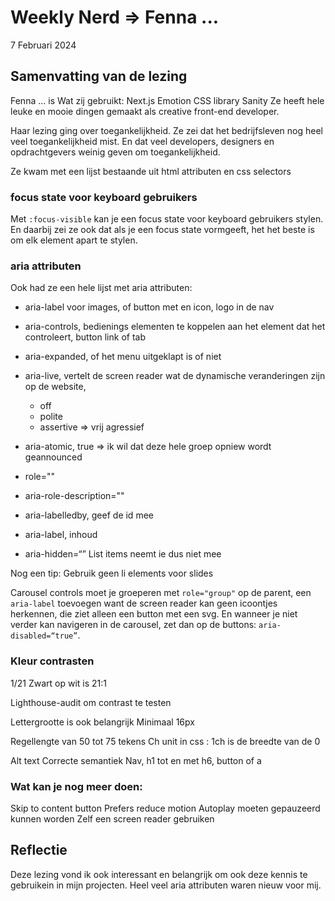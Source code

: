 # Weekly Nerd => Fenna ...

7 Februari 2024

## Samenvatting van de lezing

Fenna ...  is
Wat zij gebruikt:
Next.js
Emotion CSS library
Sanity
Ze heeft hele leuke en mooie dingen gemaakt als creative front-end developer.

Haar lezing ging over toegankelijkheid. Ze zei dat het bedrijfsleven nog heel veel toegankelijkheid mist. En dat veel developers, designers en opdrachtgevers weinig geven om toegankelijkheid. 

Ze kwam met een lijst bestaande uit html attributen en css selectors

### focus state voor keyboard gebruikers

Met `:focus-visible` kan je een focus state voor keyboard gebruikers stylen. En daarbij zei ze ook dat als je een focus state vormgeeft, het het beste is om elk element apart te stylen.

### aria attributen

Ook had ze een hele lijst met aria attributen:

- aria-label voor images, of button met en icon, logo in de nav
- aria-controls, bedienings elementen te koppelen aan het element dat het controleert, button link of tab
- aria-expanded, of het menu uitgeklapt is of niet
- aria-live, vertelt de screen reader wat de dynamische veranderingen zijn op de website, 
    - off
    - polite
    - assertive => vrij agressief

- aria-atomic, true => ik wil dat deze hele groep opniew wordt geannounced
- role=""
- aria-role-description=""
- aria-labelledby, geef de id mee
- aria-label, inhoud 
- aria-hidden=“” List items neemt ie dus niet mee 

Nog een tip: 
Gebruik geen li elements voor slides

Carousel controls moet je groeperen met `role="group"` op de parent, een `aria-label` toevoegen want de screen reader kan geen icoontjes herkennen, die ziet alleen een button met een svg. En wanneer je niet verder kan navigeren in de carousel, zet dan op de buttons: `aria-disabled=“true”`.

### Kleur contrasten 

1/21
Zwart op wit is 21:1

Lighthouse-audit om contrast te testen

Lettergrootte is ook belangrijk
Minimaal 16px

Regellengte van 50 tot 75 tekens
Ch unit in css : 1ch is de breedte van de 0 

Alt text 
Correcte semantiek 
Nav, h1 tot en met h6, button of a

### Wat kan je nog meer doen:

Skip to content button
Prefers reduce motion
Autoplay moeten gepauzeerd kunnen worden
Zelf een screen reader gebruiken

## Reflectie

Deze lezing vond ik ook interessant en belangrijk om ook deze kennis te gebruikein in mijn projecten. 
Heel veel aria attributen waren nieuw voor mij.